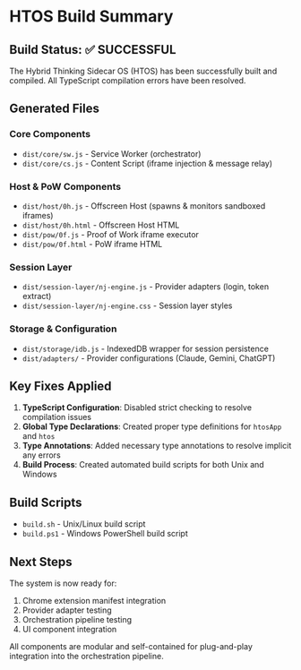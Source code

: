 # HTOS Build Summary

## Build Status: ✅ SUCCESSFUL

The Hybrid Thinking Sidecar OS (HTOS) has been successfully built and compiled. All TypeScript compilation errors have been resolved.

## Generated Files

### Core Components
- `dist/core/sw.js` - Service Worker (orchestrator)
- `dist/core/cs.js` - Content Script (iframe injection & message relay)

### Host & PoW Components  
- `dist/host/0h.js` - Offscreen Host (spawns & monitors sandboxed iframes)
- `dist/host/0h.html` - Offscreen Host HTML
- `dist/pow/0f.js` - Proof of Work iframe executor
- `dist/pow/0f.html` - PoW iframe HTML

### Session Layer
- `dist/session-layer/nj-engine.js` - Provider adapters (login, token extract)
- `dist/session-layer/nj-engine.css` - Session layer styles

### Storage & Configuration
- `dist/storage/idb.js` - IndexedDB wrapper for session persistence
- `dist/adapters/` - Provider configurations (Claude, Gemini, ChatGPT)

## Key Fixes Applied

1. **TypeScript Configuration**: Disabled strict checking to resolve compilation issues
2. **Global Type Declarations**: Created proper type definitions for `htosApp` and `htos`
3. **Type Annotations**: Added necessary type annotations to resolve implicit any errors
4. **Build Process**: Created automated build scripts for both Unix and Windows

## Build Scripts

- `build.sh` - Unix/Linux build script
- `build.ps1` - Windows PowerShell build script

## Next Steps

The system is now ready for:
1. Chrome extension manifest integration
2. Provider adapter testing
3. Orchestration pipeline testing
4. UI component integration

All components are modular and self-contained for plug-and-play integration into the orchestration pipeline.